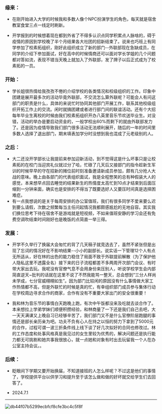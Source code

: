 ### 缘来：
- 在刚开始进入大学的时候我和多数人像个NPC扮演学生的角色，每天就是宿舍教室食堂三点一线定时刷新。

- 开学报到的时候想着现在都到外省了不得多认识点同学积累点人脉啥的，碍于疫情的原因到学校晚了半个月结果各大社团的招新结束了。说来也巧班上有同学参加了校素拓组织，刚好此组织成立了新的部门--外联部现在急缺成员，在同学的介绍下参加面试，好在高中的时候情商还可以面对学长学姐的几个问题都对答如流，表现不错当天晚上就加入了外联部，发了牌子以后正式成为了校素拓的一员。

### 开始：

- 学长姐很热情给我孜孜不倦的介绍学校的各类情况和校级组织的工作。印象中团建是展开最多次的活动毕竟外联部，不交流怎么算外联呢？可能会人有问这部门的职责是什么，具体的来说忙时协同其他部门开展工作，联系其他校级组织开拓工作上的交流。闲时就搞团建或者进行部门间的联谊活动。还有个大招每年毕业生离校的时候由我们校素拓组织开办八英里音乐节欢送毕业生。对没错，活动的举办是要启动资金的，一般学校出60%而剩下的就由外联部发力了。还是因为疫情导致我们部门很多活动无法顺利展开，随后的一年的时间里多数人选择了退出部门，期末填表加学分时没想到我也混成了元老级别的人。

### 之后：

- 大二还没开学部长让我提前来参加迎新活动，到不觉得这是什么坏事只是让校素拓的在校门当迎宾礼仪就过分了哈，忙碌了几天后又接部门的指令趁新生军训的时候早早的守在招新的摊位前时刻准备邀请新成员参加，颇有几分抢人大战的意味。晚上由各部门的代表组织面试，我是全程憋笑的总有种假装大人的感觉，本来想早点回去睡觉的结果新生的热情度太高忙到10点才结束到后面压缩到一分钟来面，确实也是安排的不得当了既要选好人又要压时间真是选择困难症。
- 有一点我想说的是关于每周安排的办公室值班，我们有很多同学不爱来要么迟到要么请假，次数之频繁每当主任问起情况我都颇感尴尬的无地自容。其实我们换位思考下待在宿舍不是游戏就是短视频，不如来值班安静的学习会还有免费空调吹结束时间刚好也是晚饭的点简直一举三得。

### 发展：

- 开学不久举行了换届大会匆忙的背了几天稿子就竞选去了，虽然不紧张但是出现了忘词的情况好在不影响结果--小小的副部长。说实话一下管理12个人有点无所适从，好在林的出色的能力稳住了局面不致于外联提前解散（为了保护他人隐私这里不透露全名）接下来的日子流程都差不多两周开次部门会议、有时带大家出去玩。我呢没有官僚气息不会用身份来压别人，听说学校学生会内部简直逆天~批判的话就在这里不说了不然我能骂一整天，总会想到“三分人样尚未学成，七分官威栩栩如生”。因为部门比较闲的原因没有什么事情做大家工作热情都不高，但是外联忙的时候是真的忙，有幸组织部门成员参与集体行动在学校周边寻求合作的商家，合作有没有不重要大家出门的安全很重要！

- 我和林为音乐节的事情白天跑晚上跑，有次中午饭都没来及吃就去谈合作了。本来想拉上学弟学妹们顺便积攒经验，和林商量了一下还是我们自己去吧，大一天天满课又上晚自习已经够辛苦了，我们部门又不是什么官僚阶层跑腿的事情还是部长亲历亲为吧。功夫不负有心人在持之以恒的努力下拿到了5000元的合作，过程可谓一波三折条件线上线下谈了好几次拟好的合同也修改过。林的工作态度和处事风格真是我见过的女生里较为优秀的，解决问题还是执行能力都无可挑剔和她共事我很放心，就一点她和对象有时出去玩留我一个人在办公室主持会议。。

### 后续：

- 眨眼间下学期又要开始换届，不知道接班的人怎么样呢？不过这是他们的事情了，学校提供平台以供学习和提升至于该怎么做和做的好坏就交给学生们去回答了。

- 2024.7.1

***

![db44f07b5299ecbfcf8cfe3bc4c5f8f](https://github.com/kinghhhz/kinghhhz.github.io/assets/123735685/aebf8d5b-4666-4ade-a2d3-7f1f2b0bbd89)


